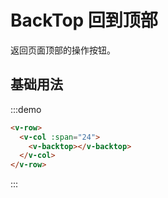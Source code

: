 # BackTop 回到顶部

返回页面顶部的操作按钮。

## 基础用法

:::demo 

```html
<v-row>
  <v-col :span="24">
    <v-backtop></v-backtop>
  </v-col>
</v-row>
```
:::

<script>
  import Row from '@/components/row';
  import Col from '@/components/col';
  import Button from '@/components/button';
  import Backtop from '@/components/backtop';

  export default {
    components: {
      VRow: Row,
      VCol: Col,
      VButton: Button,
      VBacktop: Backtop,
    },
    methods: {
    },
  };
</script>

<style lang="scss" scoped>
  .article {
    height: 2000px; 
  }
</style>